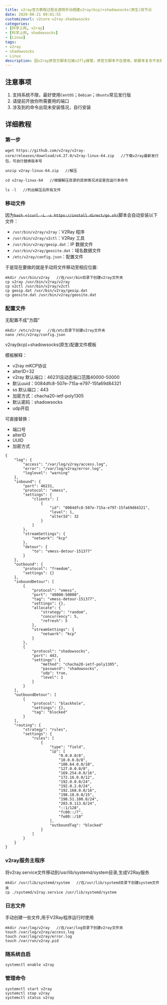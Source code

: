 ```yaml
---
title: v2ray官方教程过程全透明手动搭建v2ray(kcp)+shadowsocks(原生)双节点
date: 2020-08-21 09:01:55
customizeurl: v2core-v2ray-shadowsocks
categories:
- [科学上网, v2ray]
- [科学上网, shadowsocks]
- [Linux]
tags:
- v2ray
- shadowsocks
- Linux
description: 因v2ray原官方脚本已被v2fly接管，原官方脚本不在使用，新脚本复杂不友好，故按照原官方脚本整理出此教程，代码透明无后门。
---
```


## 注意事项

1. 支持系统不限，最好使用`CentOS`；`Debian`；`Ubuntu`常见发行版
2. 请提前开放你所需要用的端口
3. 涉及到的命令出现未安装情况，自行安装

## 详细教程

### 第一步

```
wget https://github.com/v2ray/v2ray-core/releases/download/v4.27.0/v2ray-linux-64.zip   //下载v2ray最新发行包，可自行替换版本号

unzip v2ray-linux-64.zip   //解压

cd v2ray-linux-64   //根据解压目录的具体情况决定是否运行本命令

ls -l   //列出解压后所有文件
```

### 移动文件

因为~~`bash <(curl -L -s https://install.direct/go.sh)`~~脚本会自动安装以下文件：

- `/usr/bin/v2ray/v2ray`：V2Ray 程序
- `/usr/bin/v2ray/v2ctl`：V2Ray 工具
- `/usr/bin/v2ray/geoip.dat`：IP 数据文件
- `/usr/bin/v2ray/geosite.dat`：域名数据文件
- `/etc/v2ray/config.json`：配置文件

于是现在要做的就是手动将文件移动至相应位置:

```
mkdir /usr/bin/v2ray   //在/usr/bin目录下创建v2ray文件夹
cp v2ray /usr/bin/v2ray/v2ray
cp v2ctl /usr/bin/v2ray/v2ctl
cp geoip.dat /usr/bin/v2ray/geoip.dat
cp geosite.dat /usr/bin/v2ray/geosite.dat
```

### 配置文件

无配置不成"方圆"

```
mkdir /etc/v2ray   //在/etc目录下创建v2ray文件夹
nano /etc/v2ray/config.json
```

v2ray(kcp)+shadowsocks(原生)配置文件模板

模板解释：

- v2ray mKCP协议
- alterID=32
- v2ray 默认端口：46231且动态端口范围40000-50000
- 默认uuid：0084dfc8-507e-715a-e797-15fa69d84321
- ss 默认端口：443
- 加密方式：chacha20-ietf-poly1305
- 默认密码：shadowsocks
- udp开启

可直接替换：

- 端口号
- alterID
- UUID
- 加密方式

```
{
    "log": {
        "access": "/var/log/v2ray/access.log",
        "error": "/var/log/v2ray/error.log",
        "loglevel": "warning"
    },
    "inbound": {
        "port": 46231,
        "protocol": "vmess",
        "settings": {
            "clients": [
                {
                    "id": "0084dfc8-507e-715a-e797-15fa69d84321",
                    "level": 1,
                    "alterId": 32
                }
            ]
        },
        "streamSettings": {
            "network": "kcp"
        },
        "detour": {
            "to": "vmess-detour-151377"
        }
    },
    "outbound": {
        "protocol": "freedom",
        "settings": {}
    },
    "inboundDetour": [
        {
            "protocol": "vmess",
            "port": "40000-50000",
            "tag": "vmess-detour-151377",
            "settings": {},
            "allocate": {
                "strategy": "random",
                "concurrency": 5,
                "refresh": 5
            },
            "streamSettings": {
                "network": "kcp"
            }
        },
        {
            "protocol": "shadowsocks",
            "port": 443,
            "settings": {
                "method": "chacha20-ietf-poly1305",
                "password": "shadowsocks",
                "udp": true,
                "level": 1
            }
        }
    ],
    "outboundDetour": [
        {
            "protocol": "blackhole",
            "settings": {},
            "tag": "blocked"
        }
    ],
    "routing": {
        "strategy": "rules",
        "settings": {
            "rules": [
                {
                    "type": "field",
                    "ip": [
                        "0.0.0.0/8",
                        "10.0.0.0/8",
                        "100.64.0.0/10",
                        "127.0.0.0/8",
                        "169.254.0.0/16",
                        "172.16.0.0/12",
                        "192.0.0.0/24",
                        "192.0.2.0/24",
                        "192.168.0.0/16",
                        "198.18.0.0/15",
                        "198.51.100.0/24",
                        "203.0.113.0/24",
                        "::1/128",
                        "fc00::/7",
                        "fe80::/10"
                    ],
                    "outboundTag": "blocked"
                }
            ]
        }
    }
}
```

### v2ray服务主程序

将v2ray.service文件移动到/usr/lib/systemd/system目录,生成V2Ray服务

```
mkdir /usr/lib/systemd/system   //在/usr/lib/systemd目录下创建system文件夹
cp ./systemd/v2ray.service /usr/lib/systemd/system
```

### 日志文件

手动创建一些文件,用于V2Ray程序运行时使用

```
mkdir /var/log/v2ray   //在/var/log目录下创建v2ray文件夹
touch /var/log/v2ray/access.log
touch /var/log/v2ray/error.log
touch /var/run/v2ray.pid
```

### 随系统自启

```
systemctl enable v2ray
```

### 管理命令

```
systemctl start v2ray
systemctl stop v2ray
systemctl status v2ray
```